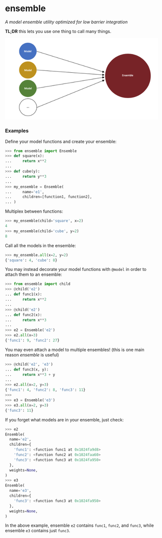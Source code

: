 # ensemble

*A model ensemble utility optimized for low barrier integration*

**TL;DR** this lets you use one thing to call many things.

![Model Ensemble](img.png)

### Examples

Define your model functions and create your ensemble:

```python
>>> from ensemble import Ensemble
>>> def square(x):
...     return x**2
...
>>> def cube(y):
...     return y**3
...
>>> my_ensemble = Ensemble(
...     name='e1',
...     children=[function1, function2],
... )
```

Multiplex between functions:

```python
>>> my_ensemble(child='square', x=2)
4
>>> my_ensemble(child='cube', y=2)
8
```

Call all the models in the ensemble:

```python
>>> my_ensemble.all(x=2, y=2)
{'square': 4, 'cube': 8}
```

You may instead decorate your model functions with `@model` in order to attach them to an ensemble:

```python
>>> from ensemble import child
>>> @child('e2')
... def func1(x):
...     return x**2
...
>>> @child('e2')
... def func2(x):
...     return x**3
...
>>> e2 = Ensemble('e2')
>>> e2.all(x=3)
{'func1': 9, 'func2': 27}
```

You may even attach a model to multiple ensembles! (this is one main reason *ensemble* is useful)

```python
>>> @child('e2', 'e3')
... def func3(x, y):
...     return x**3 + y
...
>>> e2.all(x=2, y=3)
{'func1': 4, 'func2': 8, 'func3': 11}
>>>
>>> e3 = Ensemble('e3')
>>> e3.all(x=2, y=3)
{'func3': 11}
```

If you forget what models are in your ensemble, just check:

```python
>>> e2
Ensemble(
  name='e2',
  children={
    'func1': <function func1 at 0x1024fa9d8>
    'func2': <function func2 at 0x1024faa60>
    'func3': <function func3 at 0x1024fa950>
  },
  weights=None,
)
>>> e3
Ensemble(
  name='e3',
  children={
    'func3': <function func3 at 0x1024fa950>
  },
  weights=None,
)
```

In the above example, ensemble `e2` contains `func1`, `func2`, and `func3`, while ensemble `e3` contains just `func3`.
